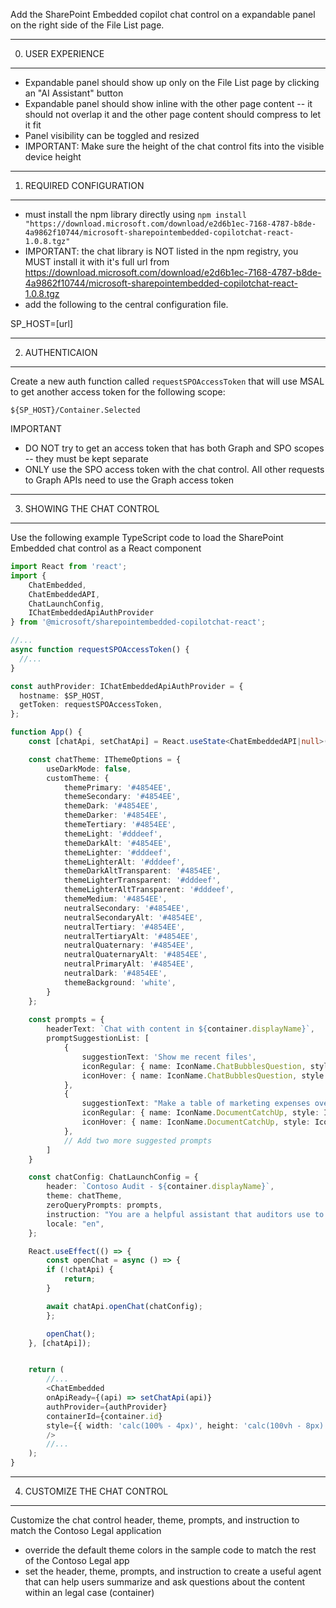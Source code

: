 
Add the SharePoint Embedded copilot chat control on a expandable panel on the right side of the File List page. 

-----------------------------------------------
0. USER EXPERIENCE
-----------------------------------------------
- Expandable panel should show up only on the File List page by clicking an "AI Assistant" button
- Expandable panel should show inline with the other page content -- it should not overlap it and the other page content should compress to let it fit
- Panel visibility can be toggled and resized
- IMPORTANT: Make sure the height of the chat control fits into the visible device height

-----------------------------------------------
1. REQUIRED CONFIGURATION
-----------------------------------------------
- must install the npm library directly using `npm install "https://download.microsoft.com/download/e2d6b1ec-7168-4787-b8de-4a9862f10744/microsoft-sharepointembedded-copilotchat-react-1.0.8.tgz"`
- IMPORTANT: the chat library is NOT listed in the npm registry, you MUST install it with it's full url from https://download.microsoft.com/download/e2d6b1ec-7168-4787-b8de-4a9862f10744/microsoft-sharepointembedded-copilotchat-react-1.0.8.tgz
- add the following to the central configuration file.

SP_HOST=[url]  


-----------------------------------------------
2. AUTHENTICAION
-----------------------------------------------
Create a new auth function called `requestSPOAccessToken` that will use MSAL to get another access token for the following scope:

`${SP_HOST}/Container.Selected`

IMPORTANT
- DO NOT try to get an access token that has both Graph and SPO scopes -- they must be kept separate
- ONLY use the SPO access token with the chat control. All other requests to Graph APIs need to use the Graph access token

-----------------------------------------------
3. SHOWING THE CHAT CONTROL
-----------------------------------------------
Use the following example TypeScript code to load the SharePoint Embedded chat control as a React component

```typescript
import React from 'react';
import { 
    ChatEmbedded, 
    ChatEmbeddedAPI, 
    ChatLaunchConfig, 
    IChatEmbeddedApiAuthProvider 
} from '@microsoft/sharepointembedded-copilotchat-react';

//...
async function requestSPOAccessToken() {
  //...
}

const authProvider: IChatEmbeddedApiAuthProvider = {
  hostname: $SP_HOST,
  getToken: requestSPOAccessToken,
};

function App() {
    const [chatApi, setChatApi] = React.useState<ChatEmbeddedAPI|null>(null);

    const chatTheme: IThemeOptions = {
        useDarkMode: false,
        customTheme: {
            themePrimary: '#4854EE',
            themeSecondary: '#4854EE',
            themeDark: '#4854EE',
            themeDarker: '#4854EE',
            themeTertiary: '#4854EE',
            themeLight: '#dddeef',
            themeDarkAlt: '#4854EE',
            themeLighter: '#dddeef',
            themeLighterAlt: '#dddeef',
            themeDarkAltTransparent: '#4854EE',
            themeLighterTransparent: '#dddeef',
            themeLighterAltTransparent: '#dddeef',
            themeMedium: '#4854EE',
            neutralSecondary: '#4854EE',
            neutralSecondaryAlt: '#4854EE',
            neutralTertiary: '#4854EE',
            neutralTertiaryAlt: '#4854EE',
            neutralQuaternary: '#4854EE',
            neutralQuaternaryAlt: '#4854EE',
            neutralPrimaryAlt: '#4854EE',
            neutralDark: '#4854EE',
            themeBackground: 'white',
        }
    };
    
    const prompts = {
        headerText: `Chat with content in ${container.displayName}`,
        promptSuggestionList: [
            {
                suggestionText: 'Show me recent files',
                iconRegular: { name: IconName.ChatBubblesQuestion, style: IconStyle.Regular },
                iconHover: { name: IconName.ChatBubblesQuestion, style: IconStyle.Filled },
            },
            {
                suggestionText: "Make a table of marketing expenses over the past five years",
                iconRegular: { name: IconName.DocumentCatchUp, style: IconStyle.Regular },
                iconHover: { name: IconName.DocumentCatchUp, style: IconStyle.Filled },
            },
            // Add two more suggested prompts
        ]
    }

    const chatConfig: ChatLaunchConfig = {
        header: `Contoso Audit - ${container.displayName}`,
        theme: chatTheme,
        zeroQueryPrompts: prompts,
        instruction: "You are a helpful assistant that auditors use to find and summarize information related to auditing cases. Make sure you include references to the documents data comes from when possible. ",
        locale: "en",
    };

    React.useEffect(() => {
        const openChat = async () => {
        if (!chatApi) {
            return;
        }

        await chatApi.openChat(chatConfig);
        };

        openChat();
    }, [chatApi]);


    return (
        //...
        <ChatEmbedded
        onApiReady={(api) => setChatApi(api)}
        authProvider={authProvider}
        containerId={container.id}
        style={{ width: 'calc(100% - 4px)', height: 'calc(100vh - 8px)' }}
        />
        //...
    );
}
```
-----------------------------------------------
4. CUSTOMIZE THE CHAT CONTROL
-----------------------------------------------
Customize the chat control header, theme, prompts, and instruction to match the Contoso Legal application

- override the default theme colors in the sample code to match the rest of the Contoso Legal app
- set the header, theme, prompts, and instruction to create a useful agent that can help users summarize and ask questions about the content within an legal case (container)

